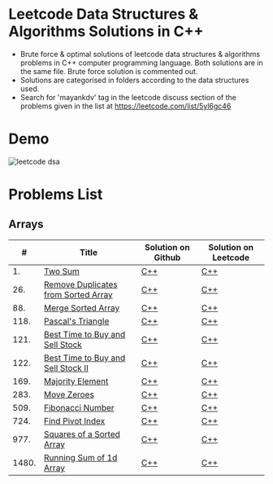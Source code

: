 # Leetcode Data Structures & Algorithms Solutions in C++
- Brute force &amp; optimal solutions of leetcode data structures &amp; algorithms problems in C++ computer programming language. Both solutions are in the same file. Brute force solution is commented out.
- Solutions are categorised in folders according to the data structures used.
- Search for 'mayankdv' tag in the leetcode discuss section of the problems given in the list at https://leetcode.com/list/5yl6gc46

# Demo

![leetcode dsa](https://user-images.githubusercontent.com/87348490/149465554-e6d197e1-a31c-4b5f-b1c3-fc47f7932e96.gif)

# Problems List
## Arrays
| # | Title | Solution on Github | Solution on Leetcode |
|---| ----- | -------- | ---------- |
|1.|[Two Sum](https://leetcode.com/problems/two-sum/) | [C++](Arrays/1_Two_Sum.cpp)|[C++](https://leetcode.com/problems/two-sum/discuss/1328401/C%2B%2B-or-Brute-force-and-Efficient-Solution-or-Time-O(N)-or-Auxiliary-Space-O(N))|
|26.|[Remove Duplicates from Sorted Array](https://leetcode.com/problems/remove-duplicates-from-sorted-array/) | [C++](Arrays/26_Remove_Duplicates_from_Sorted_Array.cpp)|[C++](https://leetcode.com/problems/remove-duplicates-from-sorted-array/discuss/1350762/C%2B%2B-or-Brute-Force-or-Optimal(Two-Pointer-Method)-or-Solution-or-Time-O(N)-or-Auxiliary-Space-O(1)-or)|
|88.|[Merge Sorted Array](https://leetcode.com/problems/merge-sorted-array/) | [C++](Arrays/88_Merge_Sorted_Array.cpp)|[C++](https://leetcode.com/problems/merge-sorted-array/discuss/1356980/C%2B%2B-or-Brute-force-or-Optimal-or-Solution-or-Time-O(N)-or-Auxiliary-Space-O(1))|
|118.|[Pascal's Triangle](https://leetcode.com/problems/pascals-triangle/) | [C++](Arrays/118_Pascal-s_Triangle.cpp)|[C++](https://leetcode.com/problems/pascals-triangle/discuss/1350114/C%2B%2B-or-Brute-Force-or-Commented-or-Solution-or-Time-O(N2)-or-Auxiliary-Space-O(1))|
|121.|[Best Time to Buy and Sell Stock](https://leetcode.com/problems/best-time-to-buy-and-sell-stock/) | [C++](Arrays/121_Best_Time_to_Buy_and_Sell_Stock.cpp)|[C++](https://leetcode.com/problems/best-time-to-buy-and-sell-stock/discuss/1330044/C%2B%2B-or-Brute-Force-or-Efficient-or-Solution-or-Time-O(N)-or-Auxiliary-Space-O(1))|
|122.|[Best Time to Buy and Sell Stock II](https://leetcode.com/problems/best-time-to-buy-and-sell-stock-ii/) | [C++](Arrays/122_Best_Time_to_Buy_and_Sell_Stock_II.cpp)|[C++](https://leetcode.com/problems/best-time-to-buy-and-sell-stock-ii/discuss/1336030/C%2B%2B-or-Optimal-or-Solution-or-Time-O(N)-or-Auxiliary-Space-O(1)-or)|
|169.|[Majority Element](https://leetcode.com/problems/majority-element/) | [C++](Arrays/169_Majority_Element.cpp)|[C++](https://leetcode.com/problems/majority-element/discuss/1336949/C%2B%2B-or-Brute-Force-or-Better-or-Optimal(Moore's-Voting-Algorithm)-or-Time-O(N)-or-Auxiliary-Space-O(1))|
|283.|[Move Zeroes](https://leetcode.com/problems/move-zeroes/) | [C++](Arrays/169_Majority_Element.cpp)|[C++](https://leetcode.com/problems/move-zeroes/discuss/1332325/C%2B%2B-or-Brute-Force-or-Efficient(Two-Pointer-Method)-or-Solution-or-Time-O(N)-or-Auxiliary-Space-O(1)-or)|
|509.|[Fibonacci Number](https://leetcode.com/problems/fibonacci-number/) | [C++](Arrays/509_Fibonacci_Number.cpp)|[C++](https://leetcode.com/problems/fibonacci-number/discuss/1349762/C%2B%2B-or-Brute-Force-or-Efficient-or-Optimal-or-Solution-or-Time-O(1)-or-Auxiliary-Space-O(1))|
|724.|[Find Pivot Index](https://leetcode.com/problems/find-pivot-index/) | [C++](Arrays/724_Find_Pivot_Index.cpp)|[C++](https://leetcode.com/problems/find-pivot-index/discuss/1335972/C%2B%2B-or-Brute-Force-or-Efficient-or-Solution-or-Time-O(N)-or-Auxiliary-Space-O(N)-or)|
|977.|[Squares of a Sorted Array](https://leetcode.com/problems/squares-of-a-sorted-array/) | [C++](Arrays/977_Squares_of_a_Sorted_Array.cpp)|[C++](https://leetcode.com/problems/squares-of-a-sorted-array/discuss/1347571/C%2B%2B-or-Brute-Force-or-Efficient(Two-Pointer-Method)-or-Solution-or-Time-O(N)-or-Auxiliary-Space-O(1))|
|1480.|[Running Sum of 1d Array](https://leetcode.com/problems/running-sum-of-1d-array/) | [C++](Arrays/1480_Running_Sum_of_1d_Array.cpp)|[C++](https://leetcode.com/problems/running-sum-of-1d-array/discuss/1334814/C%2B%2B-or-Brute-force-and-Efficient-Solutions-or-Time-O(N)-or-Auxiliary-Space-O(1))|
